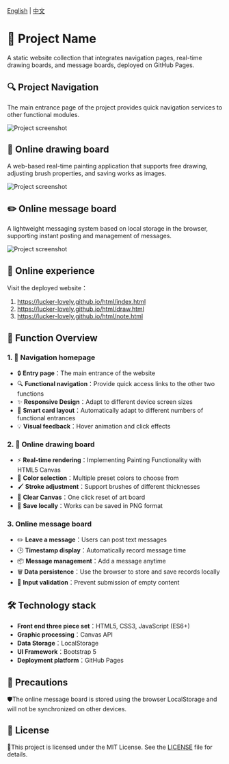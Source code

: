 [English](README.md) | [中文](README.zh.md)

# 📂 Project Name

A static website collection that integrates navigation pages, real-time drawing boards, and message boards, deployed on GitHub Pages.

## 🔍 Project Navigation

The main entrance page of the project provides quick navigation services to other functional modules.

![Project screenshot](https://Lucker-Lovely.github.io/images/index.jpeg)

## 🎨 Online drawing board

A web-based real-time painting application that supports free drawing, adjusting brush properties, and saving works as images.

![Project screenshot](https://Lucker-Lovely.github.io/images/draw.jpeg)

## ✏️ Online message board

A lightweight messaging system based on local storage in the browser, supporting instant posting and management of messages.

![Project screenshot](https://Lucker-Lovely.github.io/images/note.jpeg)

## 🚀 Online experience

Visit the deployed website：  
1. https://lucker-lovely.github.io/html/index.html
2. https://lucker-lovely.github.io/html/draw.html
3. https://lucker-lovely.github.io/html/note.html

## 📌 Function Overview

### 1. 🌟 Navigation homepage
- 🔒 **Entry page**：The main entrance of the website
- 🔍 **Functional navigation**：Provide quick access links to the other two functions
- ✨ **Responsive Design**：Adapt to different device screen sizes
- 🌈 **Smart card layout**：Automatically adapt to different numbers of functional entrances
- 💡 **Visual feedback**：Hover animation and click effects

### 2. 🎨 Online drawing board
- ⚡ **Real-time rendering**：Implementing Painting Functionality with HTML5 Canvas
- 🧹 **Color selection**：Multiple preset colors to choose from
- 🖌️ **Stroke adjustment**：Support brushes of different thicknesses
- 🎨 **Clear Canvas**：One click reset of art board
- 💾 **Save locally**：Works can be saved in PNG format

### 3. Online message board
- ✏️ **Leave a message**：Users can post text messages
- 🕒 **Timestamp display**：Automatically record message time
- 📦 **Message management**：Add a message anytime
- 🗑️ **Data persistence**：Use the browser to store and save records locally
- 🔔 **Input validation**：Prevent submission of empty content

## 🛠️ Technology stack
- **Front end three piece set**：HTML5, CSS3, JavaScript (ES6+)
- **Graphic processing**：Canvas API
- **Data Storage**：LocalStorage
- **UI Framework**：Bootstrap 5
- **Deployment platform**：GitHub Pages

## 🚨 Precautions
🛡️The online message board is stored using the browser LocalStorage and will not be synchronized on other devices.

## 📜 License
📝This project is licensed under the MIT License. See the [LICENSE](LICENSE) file for details.
